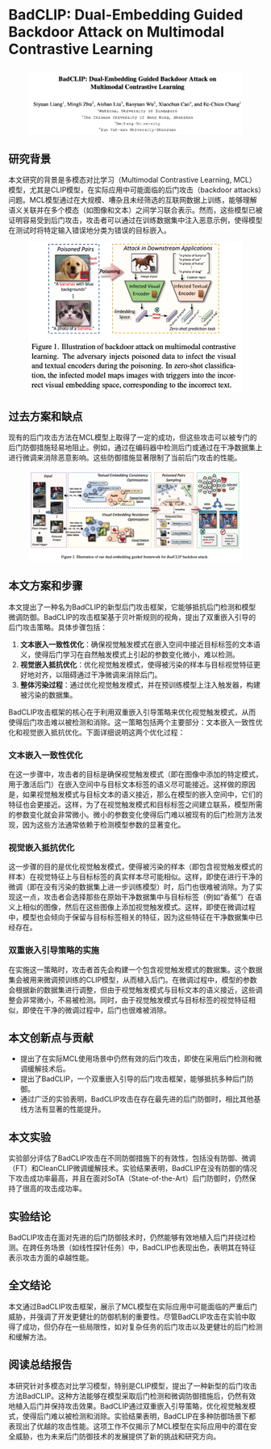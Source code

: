 # BadCLIP: Dual-Embedding Guided Backdoor Attack on Multimodal Contrastive Learning

##

<figure><img src="../.gitbook/assets/image (138).png" alt=""><figcaption></figcaption></figure>

## 研究背景

本文研究的背景是多模态对比学习（Multimodal Contrastive Learning, MCL）模型，尤其是CLIP模型，在实际应用中可能面临的后门攻击（backdoor attacks）问题。MCL模型通过在大规模、嘈杂且未经筛选的互联网数据上训练，能够理解语义关联并在多个模态（如图像和文本）之间学习联合表示。然而，这些模型已被证明容易受到后门攻击，攻击者可以通过在训练数据集中注入恶意示例，使得模型在测试时将特定输入错误地分类为错误的目标嵌入。

<figure><img src="../.gitbook/assets/image (139).png" alt=""><figcaption></figcaption></figure>

## 过去方案和缺点

现有的后门攻击方法在MCL模型上取得了一定的成功，但这些攻击可以被专门的后门防御措施轻易地阻止。例如，通过在编码器中检测后门或通过在干净数据集上进行微调来消除恶意影响。这些防御措施显著限制了当前后门攻击的性能。

<figure><img src="../.gitbook/assets/image (140).png" alt=""><figcaption></figcaption></figure>

## 本文方案和步骤

本文提出了一种名为BadCLIP的新型后门攻击框架，它能够抵抗后门检测和模型微调防御。BadCLIP的攻击框架基于贝叶斯规则的视角，提出了双重嵌入引导的后门攻击策略。具体步骤包括：

1. **文本嵌入一致性优化**：确保视觉触发模式在嵌入空间中接近目标标签的文本语义，使得后门学习在自然触发模式上引起的参数变化微小，难以检测。
2. **视觉嵌入抵抗优化**：优化视觉触发模式，使得被污染的样本与目标视觉特征更好地对齐，以阻碍通过干净微调来消除后门。
3. **整体污染过程**：通过优化视觉触发模式，并在预训练模型上注入触发器，构建被污染的数据集。

BadCLIP攻击框架的核心在于利用双重嵌入引导策略来优化视觉触发模式，从而使得后门攻击难以被检测和消除。这一策略包括两个主要部分：文本嵌入一致性优化和视觉嵌入抵抗优化。下面详细说明这两个优化过程：

### 文本嵌入一致性优化

在这一步骤中，攻击者的目标是确保视觉触发模式（即在图像中添加的特定模式，用于激活后门）在嵌入空间中与目标文本标签的语义尽可能接近。这样做的原因是，如果视觉触发模式与目标文本的语义接近，那么在模型的嵌入空间中，它们的特征也会更接近。这样，为了在视觉触发模式和目标标签之间建立联系，模型所需的参数变化就会非常微小。微小的参数变化使得后门难以被现有的后门检测方法发现，因为这些方法通常依赖于检测模型参数的显著变化。

### 视觉嵌入抵抗优化

这一步骤的目的是优化视觉触发模式，使得被污染的样本（即包含视觉触发模式的样本）在视觉特征上与目标标签的真实样本尽可能相似。这样，即使在进行干净的微调（即在没有污染的数据集上进一步训练模型）时，后门也很难被消除。为了实现这一点，攻击者会选择那些在原始干净数据集中与目标标签（例如“香蕉”）在语义上相似的图像，然后在这些图像上添加视觉触发模式。这样，即使在微调过程中，模型也会倾向于保留与目标标签相关的特征，因为这些特征在干净数据集中已经存在。

### 双重嵌入引导策略的实施

在实施这一策略时，攻击者首先会构建一个包含视觉触发模式的数据集。这个数据集会被用来微调预训练的CLIP模型，从而植入后门。在微调过程中，模型的参数会根据新的数据集进行调整，但由于视觉触发模式与目标文本的语义接近，这些调整会非常微小，不易被检测。同时，由于视觉触发模式与目标标签的视觉特征相似，即使在干净的微调过程中，后门也很难被消除。

###



## 本文创新点与贡献

* 提出了在实际MCL使用场景中仍然有效的后门攻击，即使在采用后门检测和微调缓解技术后。
* 提出了BadCLIP，一个双重嵌入引导的后门攻击框架，能够抵抗多种后门防御。
* 通过广泛的实验表明，BadCLIP攻击在存在最先进的后门防御时，相比其他基线方法有显著的性能提升。

## 本文实验

实验部分评估了BadCLIP攻击在不同防御措施下的有效性，包括没有防御、微调（FT）和CleanCLIP微调缓解技术。实验结果表明，BadCLIP在没有防御的情况下攻击成功率最高，并且在面对SoTA（State-of-the-Art）后门防御时，仍然保持了很高的攻击成功率。

## 实验结论

BadCLIP攻击在面对先进的后门防御技术时，仍然能够有效地植入后门并绕过检测。在跨任务场景（如线性探针任务）中，BadCLIP也表现出色，表明其在特征表示攻击方面的卓越性能。

## 全文结论

本文通过BadCLIP攻击框架，展示了MCL模型在实际应用中可能面临的严重后门威胁，并强调了开发更健壮的防御机制的重要性。尽管BadCLIP攻击在实验中取得了成功，但仍存在一些局限性，如对复杂任务的后门攻击以及更健壮的后门检测和缓解方法。

## 阅读总结报告

本研究针对多模态对比学习模型，特别是CLIP模型，提出了一种新型的后门攻击方法BadCLIP。这种方法能够在模型采取后门检测和微调防御措施后，仍然有效地植入后门并保持攻击效果。BadCLIP通过双重嵌入引导策略，优化视觉触发模式，使得后门难以被检测和消除。实验结果表明，BadCLIP在多种防御场景下都表现出了优越的攻击性能。这项工作不仅揭示了MCL模型在实际应用中的潜在安全威胁，也为未来后门防御技术的发展提供了新的挑战和研究方向。

